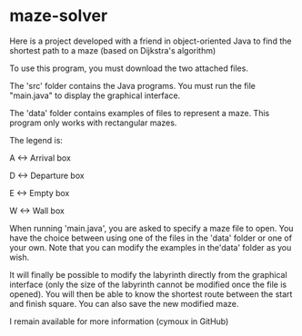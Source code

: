 # maze-solver
Here is a project developed with a friend in object-oriented Java to find the shortest path to a maze (based on Dijkstra's algorithm)

To use this program, you must download the two attached files. 

The 'src' folder contains the Java programs. You must run the file "main.java" to display the graphical interface.

The 'data' folder contains examples of files to represent a maze. This program only works with rectangular mazes.

The legend is:

A <-> Arrival box

D <-> Departure box

E <-> Empty box

W <-> Wall box

When running 'main.java', you are asked to specify a maze file to open. You have the choice between using one of the files in the 'data' folder or one of your own. Note that you can modify the examples in the'data' folder as you wish.

It will finally be possible to modify the labyrinth directly from the graphical interface (only the size of the labyrinth cannot be modified once the file is opened). You will then be able to know the shortest route between the start and finish square. You can also save the new modified maze.

I remain available for more information (cymoux in GitHub)
